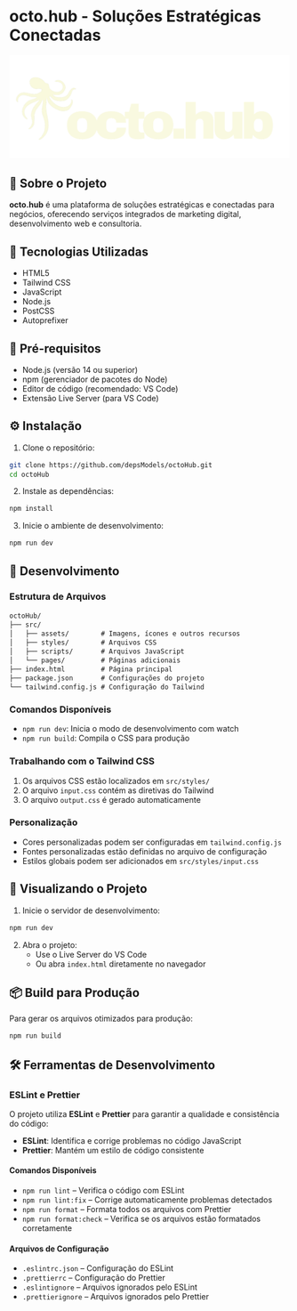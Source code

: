 # octo.hub - Soluções Estratégicas Conectadas

![octo.hub Logo](src/assets/logo/logo.png)

## 📌 Sobre o Projeto

**octo.hub** é uma plataforma de soluções estratégicas e conectadas para negócios, oferecendo serviços integrados de marketing digital, desenvolvimento web e consultoria.

## 🚀 Tecnologias Utilizadas

- HTML5  
- Tailwind CSS  
- JavaScript  
- Node.js  
- PostCSS  
- Autoprefixer  

## 🧰 Pré-requisitos

- Node.js (versão 14 ou superior)  
- npm (gerenciador de pacotes do Node)  
- Editor de código (recomendado: VS Code)  
- Extensão Live Server (para VS Code)  

## ⚙️ Instalação

1. Clone o repositório:
```bash
git clone https://github.com/depsModels/octoHub.git
cd octoHub
```

2. Instale as dependências:
```bash
npm install
```

3. Inicie o ambiente de desenvolvimento:
```bash
npm run dev
```

## 📂 Desenvolvimento

### Estrutura de Arquivos

```
octoHub/
├── src/
│   ├── assets/        # Imagens, ícones e outros recursos
│   ├── styles/        # Arquivos CSS
│   ├── scripts/       # Arquivos JavaScript
│   └── pages/         # Páginas adicionais
├── index.html         # Página principal
├── package.json       # Configurações do projeto
└── tailwind.config.js # Configuração do Tailwind
```

### Comandos Disponíveis

- `npm run dev`: Inicia o modo de desenvolvimento com watch  
- `npm run build`: Compila o CSS para produção  

### Trabalhando com o Tailwind CSS

1. Os arquivos CSS estão localizados em `src/styles/`  
2. O arquivo `input.css` contém as diretivas do Tailwind  
3. O arquivo `output.css` é gerado automaticamente  

### Personalização

- Cores personalizadas podem ser configuradas em `tailwind.config.js`  
- Fontes personalizadas estão definidas no arquivo de configuração  
- Estilos globais podem ser adicionados em `src/styles/input.css`  

## 👀 Visualizando o Projeto

1. Inicie o servidor de desenvolvimento:
```bash
npm run dev
```

2. Abra o projeto:
   - Use o Live Server do VS Code  
   - Ou abra `index.html` diretamente no navegador  

## 📦 Build para Produção

Para gerar os arquivos otimizados para produção:

```bash
npm run build
```

## 🛠️ Ferramentas de Desenvolvimento

### ESLint e Prettier

O projeto utiliza **ESLint** e **Prettier** para garantir a qualidade e consistência do código:

- **ESLint**: Identifica e corrige problemas no código JavaScript  
- **Prettier**: Mantém um estilo de código consistente  

#### Comandos Disponíveis

- `npm run lint` – Verifica o código com ESLint  
- `npm run lint:fix` – Corrige automaticamente problemas detectados  
- `npm run format` – Formata todos os arquivos com Prettier  
- `npm run format:check` – Verifica se os arquivos estão formatados corretamente  

#### Arquivos de Configuração

- `.eslintrc.json` – Configuração do ESLint  
- `.prettierrc` – Configuração do Prettier  
- `.eslintignore` – Arquivos ignorados pelo ESLint  
- `.prettierignore` – Arquivos ignorados pelo Prettier  
```